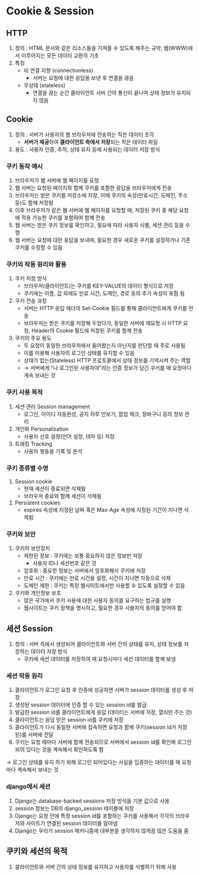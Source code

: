 # Cookie & Session

## HTTP

1. 정의 : HTML 문서와 같은 리소스들을 가져올 수 있도록 해주는 규약, 웹(WWW)에서 이루어지는 모든 데이터 교환의 기초
2. 특징
    - 비 연결 지향 (connectionless)
        - 서버는 요청에 대한 응답을 보낸 후 연결을 끊음
    - 무상태 (stateless)
        - 연결을 끊는 순간 클라이언트 서버 간의 통신이 끝나며 상태 정보가 유지되지 않음

## Cookie

1. 정의 : 서버가 사용자의 웹 브라우저에 전송하는 작은 데이터 조각
    - **서버가 제공**하여 **클라이언트 측에서 저장**되는 작은 데이터 파일
2. 용도 : 사용자 인증, 추적, 상태 유지 등에 사용되는 데이터 저장 방식

### 쿠키 동작 예시

1. 브라우저가 웹 서버에 웹 페이지를 요청
2. 웹 서버는 요청된 페이지와 함께 쿠키를 포함한 응답을 브라우저에게 전송
3. 브라우저는 받은 쿠키를 저장소에 저장, 이때 쿠키의 속성(만료시간, 도메인, 주소 등)도 함께 저장됨
4. 이후 브라우저가 같은 웹 서버에 웹 페이지를 요청할 때, 저장된 쿠키 중 해당 요청에 적용 가능한 쿠키를 포함하여 함께 전송
5. 웹 서버는 받은 쿠키 정보를 확인하고, 필요에 따라 사용자 식별, 세션 관리 등을 수행
6. 웹 서버는 요청에 대한 응답을 보내며, 필요한 경우 새로운 쿠키를 설정하거나 기존 쿠키를 수정할 수 있음

### 쿠키의 작동 원리와 활용

1. 쿠키 저장 방식
    - 브라우저(클라이언트)는 쿠키를 KEY-VALUE의 데이터 형식으로 저장
    - 쿠키에는 이름, 값 외에도 만료 시간, 도메인, 경로 등의 추가 속성이 포함 됨
2. 쿠키 전송 과정
    - 서버는 HTTP 응답 헤더의 Set-Cookie 필드를 통해 클라이언트에게 쿠키를 전송
    - 브라우저는 받은 쿠키를 저장해 두었다가, 동일한 서버에 재요청 시 HTTP 요청, Header의 Cookie 필드에 저장된 쿠키를 함께 전송
3. 쿠키의 주요 용도
    - 두 요청이 동일한 브라우저에서 들어왔는지 아닌지를 판단할 때 주로 사용됨
    - 이를 이용해 사용자의 로그인 상태를 유지할 수 있음
    - 상태가 없는(Stateless) HTTP  프로토콜에서 상태 정보를 기억시켜 주는 역할
    - → 서버에게 “나 로그인된 사용자야”라는 인증 정보가 담긴 쿠키를 매 요청마다 계속 보내는 것

### 쿠키 사용 목적

1. 세션 관리 Session management
    - 로그인, 아이디 자동완성, 공지 하루 안보기, 팝업 체크, 장바구니 등의 정보 관리
2. 개인화 Personalization
    - 사용자 선호 설정(언어 설정, 테마 등) 저장
3. 트래킹 Tracking
    - 사용자 행동을 기록 및 분석

### 쿠키 종류별 수명

1. Session cookie
    - 현재 세션이 종료되면 삭제됨
    - 브라우저 종료와 함께 세션이 삭제됨
2. Persistent cookies
    - expires 속성에 지정된 날짜 혹은 Max-Age 속성에 지정된 기간이 지나면 삭제됨

### 쿠키와 보안

1. 쿠키의 보안장치
    - 제한된 정보 : 쿠키에는 보통 중요하지 않은 정보만 저장
        - 사용자  ID나 세션번호 같은 것
    - 암호화 : 중요한 정보는 서버에서 암호화해서 쿠키에 저장
    - 만료 시간 : 쿠키에는 만료 시간을 설정, 시간이 지나면 자동으로 삭제
    - 도메인 제한 : 쿠키는 특정 웹사이트에서만 사용할 수 있도록 설정할 수 있음
2. 쿠키와 개인정보 보호
    - 많은 국가에서  쿠키 사용에 대한 사용자 동의를 요구하는 법규를 실행
    - 웹사이트는 쿠키 정책을 명시하고, 필요한 경우 사용자의 동의를 얻어야 함

## 세션 Session

1. 정의 : 서버 측에서 생성되어 클라이언트와 서버 간의 상태를 유지, 상태 정보를 저장하는 데이터 저장 방식
    - 쿠키에 세션 데이터를 저장하여 매 요청시마다 세션 데이터를 함께 보냄

### 세션 작동 원리

1. 클라이언트가 로그인 요청 후 인증에 성공하면 서버가 session 데이터를 생성 후 저장
2. 생성된 session 데이터에 인증 할 수 있는 session id를 발급
3. 발급한 session id를 클라이언트에게 응답 (데이터는 서버에 저장, 열쇠만 주는 것)
4. 클라이언트는 응답 받은 session id를 쿠키에 저장
5. 클라이언트가 다시 동일한 서버에 접속하면 요청과 함께 쿠키(session id가 저장된)를 서버에 전달
6. 쿠키는 요청 때마다 서버에 함께 전송되므로 서버에서 session id를 확인해 로그인 되어 있다는 것을 계속해서 확인하도록 함

→ 로그인 상태를 유지 하기 위해 로그인 되어있다는 사실을 입증하는 데이터를 매 요청마다 계속해서 보내는 것

### django에서 세션

1. Django는 database-backed sessions 저장 방식을 기본 값으로 사용
2. session 정보는 DB의 django_session 테이블에 저장
3. Django는 요청 안에 특정 session id를 포함하는 쿠키를 사용해서 각각의 브라우저와 사이트가 연결된 session 데이터를 알아냄
4. Django는 우리가 session 매커니즘에 대부분을 생각하지 않게끔 많은 도움을 줌

## 쿠키와 세션의 목적

1. 클라이언트와 서버 간의 상태 정보를 유지하고 사용자를 식별하기 위해 사용